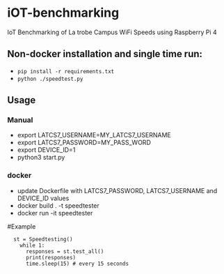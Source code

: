 

# iOT-benchmarking
IoT Benchmarking of La trobe Campus WiFi Speeds using Raspberry Pi 4

## Non-docker installation and single time run:
- `pip install -r requirements.txt`
- `python ./speedtest.py`


## Usage
### Manual
  - export LATCS7_USERNAME=MY_LATCS7_USERNAME
  - export LATCS7_PASSWORD=MY_PASS_WORD
  - export DEVICE_ID=1
  - python3 start.py
### docker
  - update Dockerfile with LATCS7_PASSWORD, LATCS7_USERNAME and DEVICE_ID values
  - docker build . -t speedtester
  - docker run -it speedtester
  
#Example

      st = Speedtesting()
	    while 1:
	      responses = st.test_all()
	      print(responses)
	      time.sleep(15) # every 15 seconds
